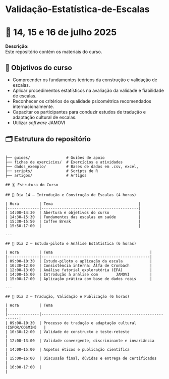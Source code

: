 # Validação-Estatística-de-Escalas
# 📘 14, 15 e 16 de julho 2025

**Descrição:**  
Este repositório contém os materiais do curso.

## 🎯 Objetivos do curso

- Compreender os fundamentos teóricos da construção e validação de escalas.
- Aplicar procedimentos estatísticos na avaliação da validade e fiabilidade de escalas.
- Reconhecer os critérios de qualidade psicométrica recomendados internacionalmente.
- Capacitar os participantes para conduzir estudos de tradução e adaptação cultural de escalas.
- Utilizar _software_ JAMOVI

## 🗂 Estrutura do repositório

```plaintext

├── guioes/                # Guiões de apoio 
├── fichas de exercicios/  # Exercícios e atividades
├── dados_exemplo/         # Bases de dados em .csv, excel,
├── scripts/               # Scripts de R 
├── artigos/               # Artigos

## 🗓️ Estrutura do Curso

## 📅 Dia 14 – Introdução e Construção de Escalas (4 horas)

| Hora         | Tema                                      |
|--------------|-------------------------------------------|
| 14:00–14:30  | Abertura e objetivos do curso             |
| 14:30–15:30  | Fundamentos das escalas em saúde          |
| 15:30–15:50  | Coffee Break                              |
| 15:50-17:00  |                                           |

---

## 📅 Dia 2 – Estudo-piloto e Análise Estatística (6 horas)

| Hora         | Tema                                           |
|--------------|------------------------------------------------|
| 09:00–10:30  | Estudo-piloto e aplicação da escala            |
| 10:30–12:00  | Consistência interna: Alfa de Cronbach         |
| 12:00–13:00  | Análise fatorial exploratória (EFA)            |
| 14:00–15:00  | Introdução à análise com        JAMOVI         |
| 15:00–17:00  | Aplicação prática com base de dados reais      |

---

## 📅 Dia 3 – Tradução, Validação e Publicação (6 horas)

| Hora         | Tema                                                       |
|--------------|------------------------------------------------------------|
| 09:00–10:30  | Processo de tradução e adaptação cultural (ISPOR/COSMIN)   |
| 10:30–12:00  | Validade de constructo e teste-reteste                     |
| 12:00–13:00  | Validade convergente, discriminante e invariância          |
| 14:00–15:00  | Aspetos éticos e publicação científica                     |
| 15:00–16:00  | Discussão final, dúvidas e entrega de certificados         |
| 16:00-17:00  |                                                            |




